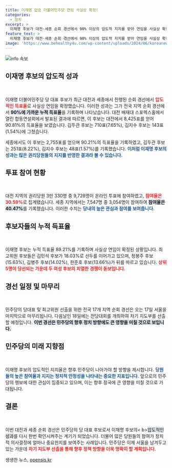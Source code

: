 ```yaml
---
title: 이재명 압승 더불어민주당 연임 사실상 확정!
categories:
  - 정치
excerpt: >
  이재명 후보가 대전·세종 순회 경선에서 90% 이상의 압도적 지지를 받아 연임을 사실상 확정짓고 있습니다. 민주당 차기 지도부 선출이 오는 17일 서울에서 마무리됩니다. 클릭하여 이변이 없었던 이번 경선의 뒷이야기를 확인하세요!
feature_text: >
  이재명 후보가 대전·세종 순회 경선에서 90% 이상의 압도적 지지를 받아 연임을 사실상 확정짓고 있습니다. 민주당 차기 지도부 선출이 오는 17일 서울에서 마무리됩니다. 클릭하여 이변이 없었던 이번 경선의 뒷이야기를 확인하세요!
image: 'https://www.behealthy4u.com/wp-content/uploads/2024/06/koreanews.jpg'
---
```


<p><img src="https://www.behealthy4u.com/wp-content/uploads/2024/06/koreanews.jpg" alt="info 속보" /></p>

<h2 data-ke-size="size26">이재명 후보의 압도적 성과</h2>

<p data-ke-size="size16">&nbsp;</p>

<p>이재명 더불어민주당 당 대표 후보가 최근 대전과 세종에서 진행된 순회 경선에서 <b><span style="color: #ee2323;">압도적인 득표율</span></b>로 사실상 연임을 확정했습니다. 이러한 성과는 그가 전국 지역 순회 경선에서 <b><span style="background-color: #21538527;">90%에 가까운 누적 득표율</span></b>을 기록하며 나타났습니다. 대전 배재대 스포렉스홀에서 열린 합동연설회에서 발표된 결과에 따르면, 이 후보는 대전에서 8,425표를 얻어 90.81%의 득표율을 보였습니다. 김두관 후보는 710표(7.65%), 김지수 후보는 143표(1.54%)에 그쳤습니다.</p>

<p>세종에서도 이 후보는 2,755표를 얻으며 90.21%의 득표율을 기록하였고, 김두관 후보는 251표(8.22%), 김지수 후보는 48표(1.57%)를 기록했습니다. <b><span style="color: #1a5490;">이처럼 이재명 후보의 성과는 많은 권리당원들의 지지를 반영한 결과라 볼 수 있습니다.</span></b> </p>

<h2 data-ke-size="size26">투표 참여 현황</h2>

<p data-ke-size="size16">&nbsp;</p>

<p>대전 지역의 권리당원 3만 330명 중 9,728명이 온라인 투표에 참여하였고, <b><span style="color: #ee2323;">참여율은 30.59%</span></b>로 집계됐습니다. 세종 지역에서는 7,547명 중 3,054명이 참여하여 <b><span style="background-color: #21538527;">참여율은 40.47%</span></b>를 기록했습니다. 이러한 수치는 <b><span style="color: #1a5490;">당내의 높은 관심과 참여를 보여줍니다.</span></b></p>

<h2 data-ke-size="size26">후보자들의 누적 득표율</h2>

<p data-ke-size="size16">&nbsp;</p>

<p>이재명 후보는 누적 득표율 89.21%를 기록하며 사실상 연임이 확정된 상황입니다. 최고위원 후보들은 김민석 후보가 18.03%로 선두를 이어가고 있으며, 정봉주 후보(15.63%), 김병주 후보(14.02%), 한준호 후보(13.66%)가 뒤를 따르고 있습니다. <b><span style="color: #ee2323;">상위 5명이 당선되는 가운데 두 여성 후보의 치열한 경쟁이 돋보입니다.</span></b></p>

<h2 data-ke-size="size26">경선 일정 및 마무리</h2>

<p data-ke-size="size16">&nbsp;</p>

<p>민주당의 당대표 및 최고위원 선출을 위한 전국 17개 지역 순회 경선은 오는 17일 서울을 마지막으로 마무리됩니다. 다음날인 18일에는 전당대회를 개최하여 차기 지도부를 선출할 예정입니다. <b><span style="background-color: #21538527;">이번 경선은 민주당의 향후 정치 방향에도 큰 영향을 미칠 것으로 보입니다.</span></b></p>

<h2 data-ke-size="size26">민주당의 미래 지향점</h2>

<p data-ke-size="size16">&nbsp;</p>

<p>이재명 후보의 압도적인 지지율은 향후 민주당이 나아가야 할 방향을 제시합니다. <b><span style="color: #1a5490;">당원들의 높은 참여율과 지지는 정치적 안정성을 나타내는 중요한 지표입니다.</span></b> 앞으로의 민주당의 행보에 대한 관심이 집중되고 있으며, 이는 향후 정국에 큰 영향을 미칠 것으로 기대됩니다. </p>

<h2 data-ke-size="size26">결론</h2>

<p data-ke-size="size16">&nbsp;</p>

<p>이번 대전과 세종 순회 경선은 민주당의 당 대표 후보로서 이재명 후보의&lt; b><span style="background-color: #21538527;">압도적인 성과</span></b>를 다시 한번 확인시켜주는 계기가 되었습니다. 더불어 많은 당원들의 참여가 정치적 의사결정에 얼마나 중요한지를 보여주는 사례입니다. 민주당은 이제 서울을 남겨두고 있는 가운데 <b><span style="color: #ee2323;">차기 지도부 선출을 통해 향후 정책 방향을 더욱 명확히 할 계획입니다.</span></b></p>
생생한 뉴스, <a href="https://opensis.kr" rel="dofollow">opensis.kr</a>


